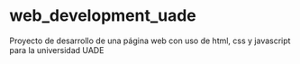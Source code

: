 # web_development_uade
Proyecto de desarrollo de una página web con uso de html, css y javascript para la universidad UADE
